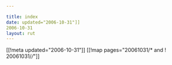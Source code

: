 ```yaml
---

title: index
date: updated="2006-10-31"]]
2006-10-31
layout: rut
---
```


[[!meta updated="2006-10-31"]]
[[!map pages="20061031/* and ! 20061031/*/*"]]
